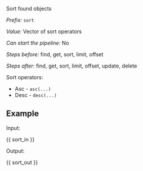Sort found objects

*Prefix:* `sort`

*Value:* Vector of sort operators

*Can start the pipeline:* No

*Steps before:* find, get, sort, limit, offset

*Steps after:* find, get, sort, limit, offset, update, delete

Sort operators:

- Asc - `asc(...)`
- Desc - `desc(...)`

## Example

Input:

{{ sort_in }}

Output:

{{ sort_out }}